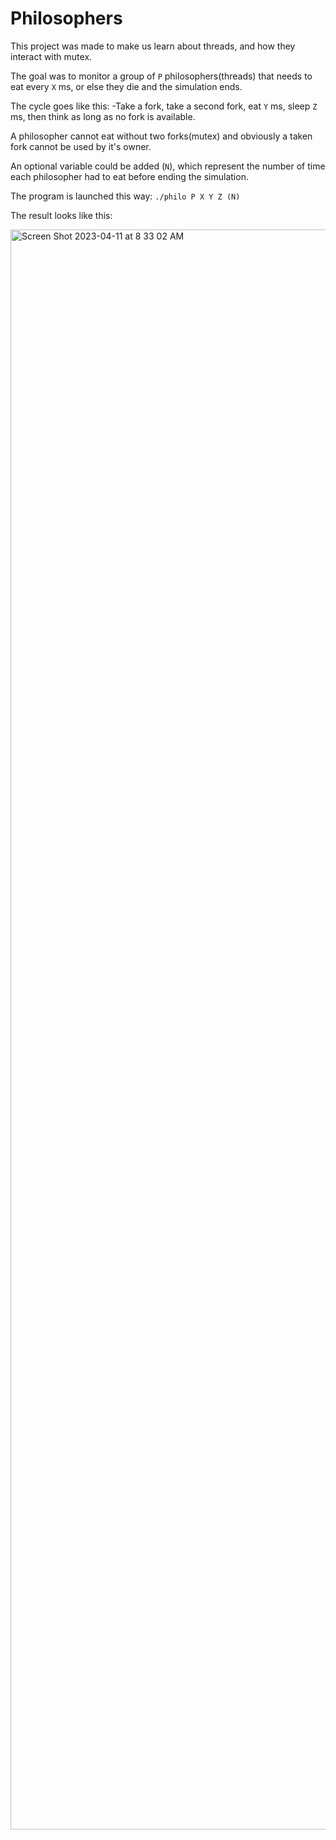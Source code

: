 # Philosophers

This project was made to make us learn about threads, and how they interact with mutex.

The goal was to monitor a group of `P` philosophers(threads) that needs to eat every `X` ms, or else they die and the simulation ends.

The cycle goes like this: -Take a fork, take a second fork, eat `Y` ms, sleep `Z` ms, then think as long as no fork is available.

A philosopher cannot eat without two forks(mutex) and obviously a taken fork cannot be used by it's owner.

An optional variable could be added (`N`), which represent the number of time each philosopher had to eat before ending the simulation.

The program is launched this way: ``./philo P X Y Z (N)``

The result looks like this:

<img width="2560" alt="Screen Shot 2023-04-11 at 8 33 02 AM" src="https://user-images.githubusercontent.com/100093373/231163440-3de91d41-2edb-433c-8eda-431411676c07.png">
